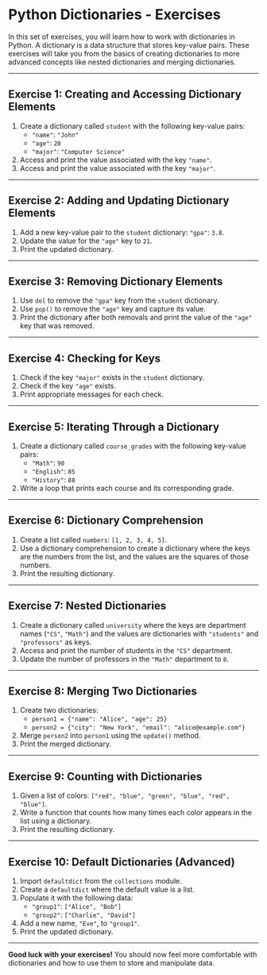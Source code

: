 # Python Dictionaries - Exercises

In this set of exercises, you will learn how to work with dictionaries in Python. A dictionary is a data structure that stores key-value pairs. These exercises will take you from the basics of creating dictionaries to more advanced concepts like nested dictionaries and merging dictionaries.

---

## Exercise 1: Creating and Accessing Dictionary Elements

1. Create a dictionary called `student` with the following key-value pairs:
   - `"name"`: `"John"`
   - `"age"`: `20`
   - `"major"`: `"Computer Science"`
2. Access and print the value associated with the key `"name"`.
3. Access and print the value associated with the key `"major"`.

---

## Exercise 2: Adding and Updating Dictionary Elements

1. Add a new key-value pair to the `student` dictionary: `"gpa"`: `3.8`.
2. Update the value for the `"age"` key to `21`.
3. Print the updated dictionary.

---

## Exercise 3: Removing Dictionary Elements

1. Use `del` to remove the `"gpa"` key from the `student` dictionary.
2. Use `pop()` to remove the `"age"` key and capture its value.
3. Print the dictionary after both removals and print the value of the `"age"` key that was removed.

---

## Exercise 4: Checking for Keys

1. Check if the key `"major"` exists in the `student` dictionary.
2. Check if the key `"age"` exists.
3. Print appropriate messages for each check.

---

## Exercise 5: Iterating Through a Dictionary

1. Create a dictionary called `course_grades` with the following key-value pairs:
   - `"Math"`: `90`
   - `"English"`: `85`
   - `"History"`: `88`
2. Write a loop that prints each course and its corresponding grade.

---

## Exercise 6: Dictionary Comprehension

1. Create a list called `numbers`: `[1, 2, 3, 4, 5]`.
2. Use a dictionary comprehension to create a dictionary where the keys are the numbers from the list, and the values are the squares of those numbers.
3. Print the resulting dictionary.

---

## Exercise 7: Nested Dictionaries

1. Create a dictionary called `university` where the keys are department names (`"CS"`, `"Math"`) and the values are dictionaries with `"students"` and `"professors"` as keys.
2. Access and print the number of students in the `"CS"` department.
3. Update the number of professors in the `"Math"` department to `8`.

---

## Exercise 8: Merging Two Dictionaries

1. Create two dictionaries:
   - `person1 = {"name": "Alice", "age": 25}`
   - `person2 = {"city": "New York", "email": "alice@example.com"}`
2. Merge `person2` into `person1` using the `update()` method.
3. Print the merged dictionary.

---

## Exercise 9: Counting with Dictionaries

1. Given a list of colors: `["red", "blue", "green", "blue", "red", "blue"]`.
2. Write a function that counts how many times each color appears in the list using a dictionary.
3. Print the resulting dictionary.

---

## Exercise 10: Default Dictionaries (Advanced)

1. Import `defaultdict` from the `collections` module.
2. Create a `defaultdict` where the default value is a list.
3. Populate it with the following data:
   - `"group1"`: `["Alice", "Bob"]`
   - `"group2"`: `["Charlie", "David"]`
4. Add a new name, `"Eve"`, to `"group1"`.
5. Print the updated dictionary.

---

**Good luck with your exercises!** You should now feel more comfortable with dictionaries and how to use them to store and manipulate data.
